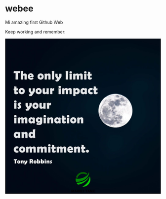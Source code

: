 # webee
Mi amazing first Github Web

Keep working and remember:

![alt text](https://github.com/raquelfishes/webee/raw/master/imagination_limit.jpg)
